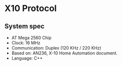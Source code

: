 # X10 Protocol
## System spec
- AT Mega 2560 Chip
- Clock: 16 MHz
- Communication: Duplex (120 KHz / 220 KHz)
- Based on: AN236, X-10 Home Automation document.
- Language: C++
